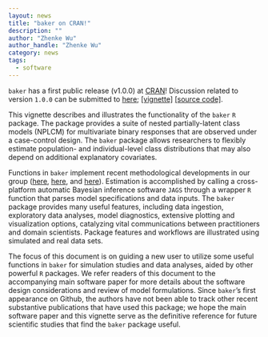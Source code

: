 ```yaml
---
layout: news
title: "baker on CRAN!"
description: ""
author: "Zhenke Wu"
author_handle: "Zhenke Wu"
category: news
tags: 
  - software
---
```


`baker` has a first public release (v1.0.0) at [CRAN](https://cran.r-project.org/web/packages/baker/index.html)! Discussion related to version `1.0.0` can be submitted to [here](https://github.com/zhenkewu/baker/issues); [[vignette]](/assets/html/baker_vignette.html) [[source code]](https://github.com/zhenkewu/baker). 

This vignette describes and illustrates the functionality of the `baker` `R` package. The package provides a suite of nested partially-latent class models (NPLCM) for multivariate binary responses that are observed under a case-control design. The `baker` package allows researchers to flexibly estimate population- and individual-level class distributions that may also depend on additional explanatory covariates. 

Functions in `baker` implement recent methodological developments in our group ([here](https://zhenkewu.com/papers/wu-2015-plcm), [here](https://zhenkewu.com/papers/wu-2016-nested-plcm), and [here](https://zhenkewu.com/papers/nplcm_reg)). Estimation is accomplished by calling a cross-platform automatic Bayesian inference software `JAGS` through a wrapper `R` function that parses model specifications and data inputs. The `baker` package provides many useful features, including data ingestion, exploratory data analyses, model diagnostics, extensive plotting and visualization options, catalyzing vital communications between practitioners and domain scientists. Package features and workflows are illustrated using simulated and real data sets. 

The focus of this document is on guiding a new user to utilize some useful functions in `baker` for simulation studies and data analyses, aided by other powerful `R` packages. We refer readers of this document to the accompanying main software paper for more details about the software design considerations and review of model formulations. Since  `baker`’s first appearance on Github, the authors have not been able to track other recent substantive publications that have used this package; we hope the main software paper and this vignette serve as the definitive reference for future scientific studies that find the `baker` package useful.